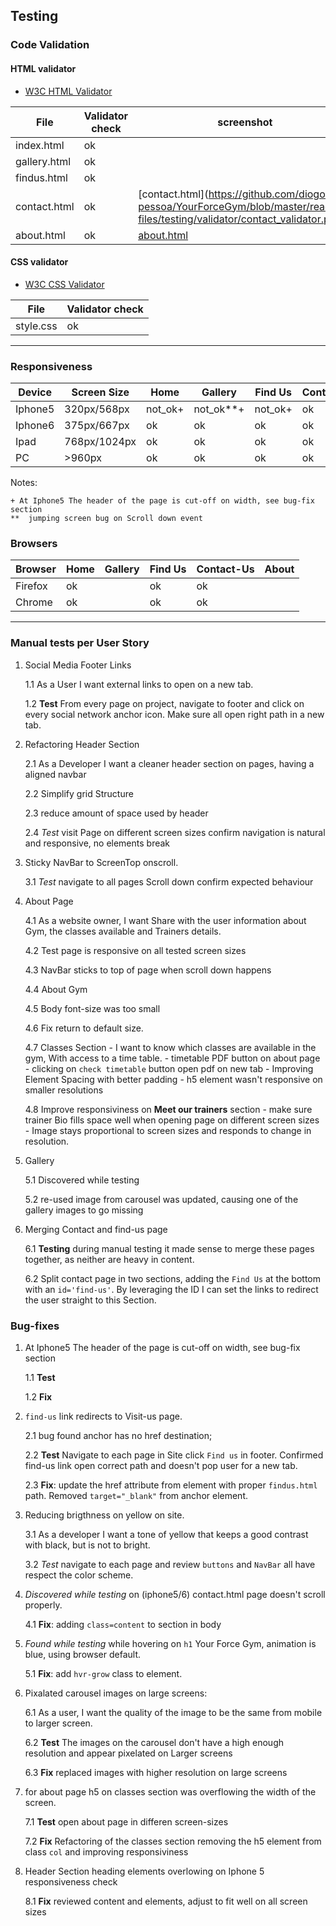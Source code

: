 ## Testing

### Code Validation

#### HTML validator
- [W3C HTML Validator](https://validator.w3.org/)

| File | Validator check  | screenshot| 
|---|---|---|
| index.html | ok | |
| gallery.html | ok | |
| findus.html |  ok ||
| contact.html |  ok | [contact.html](https://github.com/diogo-pessoa/YourForceGym/blob/master/readme-files/testing/validator/contact_validator.png|
| about.html | ok |[about.html](https://github.com/diogo-pessoa/YourForceGym/blob/master/readme-files/testing/validator/about_validator.png)|


#### CSS validator

- [W3C CSS Validator](https://jigsaw.w3.org/css-validator/validator)
   
|File| Validator check|
|---|---|
| style.css | ok |

---

### Responsiveness

| Device | Screen Size  | Home  | Gallery |  Find Us | Contact | About |
|---|---|---|---|---|---|---|
| Iphone5 | 320px/568px | not_ok+ | not_ok**+ | not_ok+ | ok | ok |
| Iphone6 | 375px/667px | ok | ok | ok | ok | ok |
| Ipad | 768px/1024px | ok | ok |  ok | ok | ok |
| PC | >960px | ok |  ok | ok | ok | ok |

Notes:
    
    + At Iphone5 The header of the page is cut-off on width, see bug-fix section
    **  jumping screen bug on Scroll down event

### Browsers

| Browser | Home | Gallery | Find Us | Contact-Us | About |
|---|---|---|---|---|---|
| Firefox | ok | | ok | ok | 
| Chrome  | ok | | ok | ok | 

---
### Manual tests per User Story

1. Social Media Footer Links 
   
   1.1 As a User I want external links to open on a new tab. 

   1.2 **Test** From every page on project, navigate to footer and click on every social network anchor icon. Make sure all open right path in a new tab.

2. Refactoring Header Section
    
    2.1 As a Developer I want a cleaner header section on pages, having a aligned navbar 
    
    2.2 Simplify grid Structure
    
    2.3 reduce amount of space used by header
    
    2.4 *Test* visit Page on different screen sizes confirm navigation is natural and responsive, no elements break
  
3. Sticky NavBar to ScreenTop onscroll.
    
    3.1 *Test* navigate to all pages Scroll down confirm expected behaviour

4. About Page 
 
    4.1 As a website owner, I want  Share with the user information about Gym, the classes available and Trainers details.

    4.2 Test page is responsive on all tested screen sizes
    
    4.3 NavBar sticks to top of page when scroll down happens

    4.4  About Gym 
    
    4.5 Body font-size was too small

    4.6 Fix return to default size. 
    
    4.7 Classes Section
       - I want to know which classes are available in the gym, With access to a time table.
       - timetable PDF button on about page
       - clicking on `check timetable` button open pdf on new tab
       - Improving Element Spacing with better padding
       - h5 element wasn't responsive on smaller resolutions

    4.8 Improve responsiviness on **Meet our trainers** section 
       - make sure trainer Bio fills space well when opening page on different screen sizes
       - Image stays proportional to screen sizes and responds to change in resolution.  
    
5. Gallery
    
    5.1 Discovered while testing

    5.2 re-used image from carousel was updated, causing one of the gallery images to go missing

6. Merging Contact and find-us page

    6.1 **Testing** during manual testing it made sense to merge these pages together, as neither are heavy in content.
    
    6.2 Split contact page in two sections, adding the `Find Us` at the bottom with an `id='find-us'`. By leveraging the ID I can set the links to redirect the user straight to this Section.

### Bug-fixes

1. At Iphone5 The header of the page is cut-off on width, see bug-fix section   
   
   1.1 **Test**
   
   1.2 **Fix** 
 
2. `find-us` link redirects to Visit-us page. 
    
    2.1 bug found anchor has no href destination;
    
    2.2 **Test** Navigate to each page in Site click `Find us` in footer. Confirmed find-us link open correct path and doesn't pop user for a new tab.
  
    2.3 **Fix**: update the href attribute from element with proper `findus.html` path. Removed `target="_blank"` from anchor element.
3. Reducing brigthness on yellow on site.
    
    3.1 As a developer I want a tone of yellow that keeps a good contrast with black, but is not to bright.
    
    3.2 *Test* navigate to each page and review `buttons` and `NavBar` all have respect the color scheme.

4. *Discovered while testing* on (iphone5/6) contact.html page doesn't scroll properly. 
    
    4.1 **Fix**:  adding `class=content` to section in body

5. *Found while testing* while hovering on `h1` Your Force Gym, animation is blue, using browser default.
    
    5.1 **Fix**: add `hvr-grow` class to element.

6. Pixalated carousel images on large screens:
    
    6.1 As a user, I want the quality of the image to be the same from mobile to larger screen.
    
    6.2 **Test** The images on the carousel don't have a high enough resolution and appear pixelated on Larger screens
    
    6.3 **Fix** replaced images with higher resolution on large screens 

7. for about page h5 on classes section was overflowing the width of the screen. 
    
    7.1 **Test** open about page in differen screen-sizes 
        
    7.2 **Fix** Refactoring of the classes section removing the h5 element from class `col` and improving responsiviness

8. Header Section heading elements overlowing on Iphone 5 responsiveness check

    8.1 **Fix** reviewed content and elements, adjust to fit well on all screen sizes
